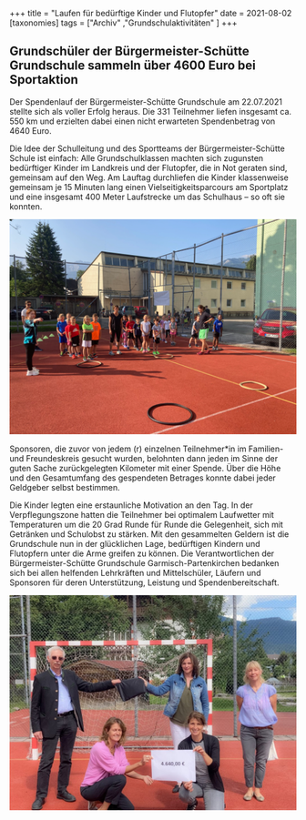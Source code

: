 +++
title = "Laufen für bedürftige Kinder und Flutopfer"
date = 2021-08-02
[taxonomies]
tags = ["Archiv" ,"Grundschulaktivitäten" ]
+++

## **Grundschüler der Bürgermeister-Schütte Grundschule sammeln über 4600 Euro bei Sportaktion**

Der Spendenlauf der Bürgermeister-Schütte Grundschule am 22.07.2021 stellte sich als voller Erfolg heraus. Die 331 Teilnehmer liefen insgesamt ca. 550 km und erzielten dabei einen nicht erwarteten Spendenbetrag von 4640 Euro.

Die Idee der Schulleitung und des Sportteams der Bürgermeister-Schütte Schule ist einfach: Alle Grundschulklassen machten sich zugunsten bedürftiger Kinder im Landkreis und der Flutopfer, die in Not geraten sind, gemeinsam auf den Weg. Am Lauftag durchliefen die Kinder klassenweise gemeinsam je 15 Minuten lang einen Vielseitigkeitsparcours am Sportplatz und eine insgesamt 400 Meter Laufstrecke um das Schulhaus – so oft sie konnten.

![](images/GSMS-Sportfest-1024x768.png)

Sponsoren, die zuvor von jedem (r) einzelnen Teilnehmer\*in im Familien- und Freundeskreis gesucht wurden, belohnten dann jeden im Sinne der guten Sache zurückgelegten Kilometer mit einer Spende. Über die Höhe und den Gesamtumfang des gespendeten Betrages konnte dabei jeder Geldgeber selbst bestimmen.

Die Kinder legten eine erstaunliche Motivation an den Tag. In der Verpflegungszone hatten die Teilnehmer bei optimalem Laufwetter mit Temperaturen um die 20 Grad Runde für Runde die Gelegenheit, sich mit Getränken und Schulobst zu stärken. Mit den gesammelten Geldern ist die Grundschule nun in der glücklichen Lage, bedürftigen Kindern und Flutopfern unter die Arme greifen zu können. Die Verantwortlichen der Bürgermeister-Schütte Grundschule Garmisch-Partenkirchen bedanken sich bei allen helfenden Lehrkräften und Mittelschüler, Läufern und Sponsoren für deren Unterstützung, Leistung und Spendenbereitschaft.

![](images/IMG_0243-1024x768.jpg)
